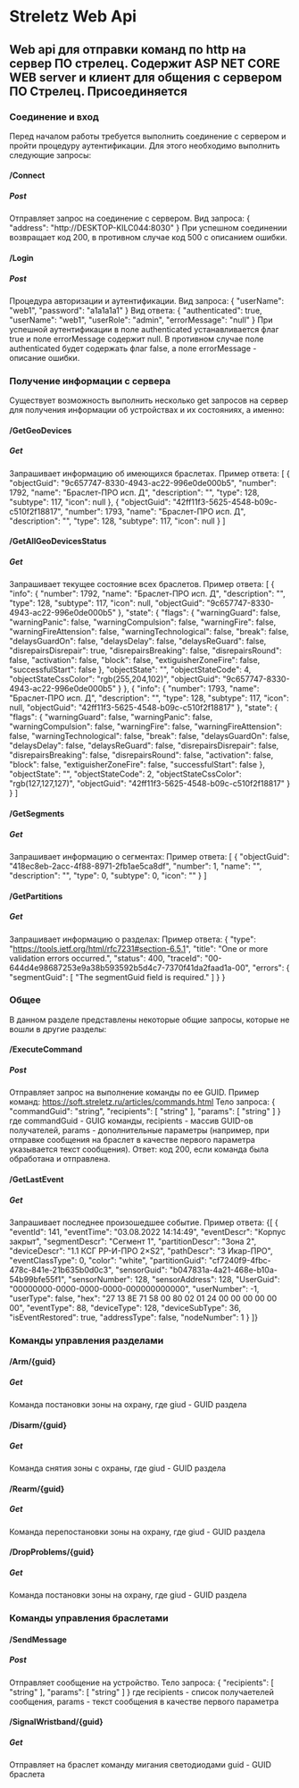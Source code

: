 # Streletz Web Api
## Web api для отправки команд по http на сервер ПО стрелец. Содержит ASP NET CORE WEB server и клиент для общения с сервером ПО Стрелец. Присоединяется 

### Соединение и вход
Перед началом работы требуется выполнить соединение с сервером и пройти процедуру аутентификации. Для этого необходимо выполнить следующие запросы:
#### /Connect
##### Post
Отправляет запрос на соединение с сервером.
Вид запроса:
{
  "address": "http://DESKTOP-KILC044:8030"
}
При успешном соединении возвращает код 200, в противном случае код 500 с описанием ошибки.
#### /Login
##### Post
Процедура авторизации и аутентификации.
Вид запроса:
{
  "userName": "web1",
  "password": "a1a1a1a1"
}
Вид ответа:
{
  "authenticated": true,
  "userName": "web1",
  "userRole": "admin",
  "errorMessage": "null"
}
При успешной аутентификации в поле authenticated устанавливается флаг true и поле errorMessage содержит null. В противном случае поле authenticated будет содержать флаг false, а поле errorMessage - описание ошибки.
### Получение информации с сервера
Существует возможность выполнить несколько get запросов на сервер для получения информации об устройствах и их состояниях, а именно:
#### /GetGeoDevices
##### Get
Запрашивает информацию об имеющихся браслетах. 
Пример ответа:
[
  {
    "objectGuid": "9c657747-8330-4943-ac22-996e0de000b5",
    "number": 1792,
    "name": "Браслет-ПРО исп. Д",
    "description": "",
    "type": 128,
    "subtype": 117,
    "icon": null
  },
  {
    "objectGuid": "42ff11f3-5625-4548-b09c-c510f2f18817",
    "number": 1793,
    "name": "Браслет-ПРО исп. Д",
    "description": "",
    "type": 128,
    "subtype": 117,
    "icon": null
  }
]
#### /GetAllGeoDevicesStatus
##### Get
Запрашивает текущее состояние всех браслетов.
Пример ответа:
[
  {
    "info": {
      "number": 1792,
      "name": "Браслет-ПРО исп. Д",
      "description": "",
      "type": 128,
      "subtype": 117,
      "icon": null,
      "objectGuid": "9c657747-8330-4943-ac22-996e0de000b5"
    },
    "state": {
      "flags": {
        "warningGuard": false,
        "warningPanic": false,
        "warningCompulsion": false,
        "warningFire": false,
        "warningFireAttension": false,
        "warningTechnological": false,
        "break": false,
        "delaysGuardOn": false,
        "delaysDelay": false,
        "delaysReGuard": false,
        "disrepairsDisrepair": true,
        "disrepairsBreaking": false,
        "disrepairsRound": false,
        "activation": false,
        "block": false,
        "extiguisherZoneFire": false,
        "successfulStart": false
      },
      "objectState": "",
      "objectStateCode": 4,
      "objectStateCssColor": "rgb(255,204,102)",
      "objectGuid": "9c657747-8330-4943-ac22-996e0de000b5"
    }
  },
  {
    "info": {
      "number": 1793,
      "name": "Браслет-ПРО исп. Д",
      "description": "",
      "type": 128,
      "subtype": 117,
      "icon": null,
      "objectGuid": "42ff11f3-5625-4548-b09c-c510f2f18817"
    },
    "state": {
      "flags": {
        "warningGuard": false,
        "warningPanic": false,
        "warningCompulsion": false,
        "warningFire": false,
        "warningFireAttension": false,
        "warningTechnological": false,
        "break": false,
        "delaysGuardOn": false,
        "delaysDelay": false,
        "delaysReGuard": false,
        "disrepairsDisrepair": false,
        "disrepairsBreaking": false,
        "disrepairsRound": false,
        "activation": false,
        "block": false,
        "extiguisherZoneFire": false,
        "successfulStart": false
      },
      "objectState": "",
      "objectStateCode": 2,
      "objectStateCssColor": "rgb(127,127,127)",
      "objectGuid": "42ff11f3-5625-4548-b09c-c510f2f18817"
    }
  }
]
#### /GetSegments
##### Get
Запрашивает информацию о сегментах:
Пример ответа:
[
  {
    "objectGuid": "418ec8eb-2acc-4f88-8971-2fb1ae5ca8df",
    "number": 1,
    "name": "",
    "description": "",
    "type": 0,
    "subtype": 0,
    "icon": ""
  }
]
#### /GetPartitions
##### Get 
Запрашивает информацию о разделах:
Пример ответа:
{
  "type": "https://tools.ietf.org/html/rfc7231#section-6.5.1",
  "title": "One or more validation errors occurred.",
  "status": 400,
  "traceId": "00-644d4e98687253e9a38b593592b5d4c7-7370f41da2faad1a-00",
  "errors": {
    "segmentGuid": [
      "The segmentGuid field is required."
    ]
  }
}
### Общее
В данном разделе представлены некоторые общие запросы, которые не вошли в другие разделы:
#### /ExecuteCommand
##### Post
Отправляет запрос на выполнение команды по ее GUID.
Пример команд: https://soft.streletz.ru/articles/commands.html
Тело запроса:
{
  "commandGuid": "string",
  "recipients": [
    "string"
  ],
  "params": [
    "string"
  ]
}
где 
commandGuid - GUIG команды,
recipients - массив GUID-ов получателей,
params - дополнительные параметры (например, при отправке сообщения на браслет в качестве первого параметра указывается текст сообщения).
Ответ: код 200, если команда была обработана и отправлена. 
#### /GetLastEvent
##### Get
Запрашивает последнее произошедшее событие.
Пример ответа:
{[
  {
    "eventId": 141,
    "eventTime": "03.08.2022 14:14:49",
    "eventDescr": "Корпус закрыт",
    "segmentDescr": "Сегмент 1",
    "partitionDescr": "Зона 2",
    "deviceDescr": "1.1 КСГ РР-И-ПРО 2×S2",
    "pathDescr": "3 Икар-ПРО",
    "eventClassType": 0,
    "color": "white",
    "partitionGuid": "cf7240f9-4fbc-478c-841e-21b635b0d0c3",
    "sensorGuid": "b047831a-4a21-468e-b10a-54b99bfe55f1",
    "sensorNumber": 128,
    "sensorAddress": 128,
    "UserGuid": "00000000-0000-0000-0000-000000000000",
    "userNumber": -1,
    "userType": false,
    "hex": "27 13 8E 71 58 00 80 02 01 24 00 00 00 00 00 00",
    "eventType": 88,
    "deviceType": 128,
    "deviceSubType": 36,
    "isEventRestored": true,
    "addressType": false,
    "nodeNumber": 1
  }
]}
### Команды управления разделами
#### /Arm/{guid}
##### Get 
Команда постановки зоны на охрану,
где giud - GUID раздела
#### /Disarm/{guid}
##### Get 
Команда снятия зоны с охраны,
где giud - GUID раздела
#### /Rearm/{guid}
##### Get 
Команда перепостановки зоны на охрану,
где giud - GUID раздела
#### /DropProblems/{guid}
##### Get 
Команда постановки зоны на охрану,
где giud - GUID раздела
### Команды управления браслетами
#### /SendMessage
##### Post
Отправляет сообщение на устройство.
Тело запроса:
{
  "recipients": [
    "string"
  ],
  "params": [
    "string"
  ]
}
где
recipients - список получаетелей сообщения,
params - текст сообщения в качестве первого параметра
#### /SignalWristband/{guid}
##### Get 
Отправляет на браслет команду мигания светодиодами
guid - GUID браслета